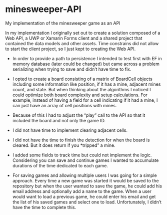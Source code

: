 # minesweeper-API
My implementation of the minesweeper game as an API

In my implementation I originally set out to create a solution composed of a Web API, a UWP or Xamarin Forms client and a shared project that contained the data models and other assets. Time constrains did not allow to start the client project, so I just kept to creating the Web API.

- In order to provide a path to persistence I intended to test first with EF in memory database (later could be changed) but came across a problem serializing when trying to save and didn’t have time to fix.

- I opted to create a board consisting of a matrix of BoardCell objects including some information like position, if it has a mine, adjacent mines count, and state. But when thinking about the algorithms I noticed I could optimize both board complexity and setup calculations. For example, instead of having a field for a cell indicating if it had a mine, I can just have an array of cell positions with mines.

- Because of this I had to adjust the “play” call to the API so that it included the board and not only the game ID.

- I did not have time to implement clearing adjacent cells.

- I did not have the time to finish the detection for when the board is cleared. But it does return if you *tripped” a mine.

- I added some fields to track time but could not implement the logic. Considering you can save and continue games I wanted to accumulate durations of the time dedicated to each game.

- For saving games and allowing multiple users I was going for a simple approach. Every time a new game was started it would be saved to the repository but when the user wanted to save the game, he could add his email address and optionally add a name to the game. When a user would want to load a previous game, he could enter his email and get the list of his saved games and select one to load. Unfortunately, I didn’t have the time to complete this.
